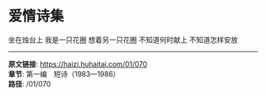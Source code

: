 # 爱情诗集

坐在烛台上
我是一只花圈
想着另一只花圈
不知道何时献上
不知道怎样安放

---

**原文链接**: https://haizi.huhaitai.com/01/070  
**章节**: 第一编　短诗（1983—1986）  
**路径**: /01/070

